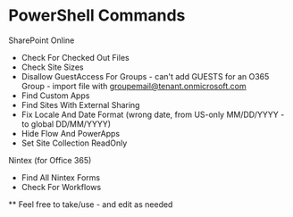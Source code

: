 # PowerShell Commands

SharePoint Online
  - Check For Checked Out Files
  - Check Site Sizes
  - Disallow GuestAccess For Groups - can't add GUESTS for an O365 Group - import file with groupemail@tenant.onmicrosoft.com
  - Find Custom Apps
  - Find Sites With External Sharing
  - Fix Locale And Date Format (wrong date, from US-only MM/DD/YYYY - to global DD/MM/YYYY)
  - Hide Flow And PowerApps
  - Set Site Collection ReadOnly
  
Nintex (for Office 365)
  - Find All Nintex Forms
  - Check For Workflows


** Feel free to take/use - and edit as needed
